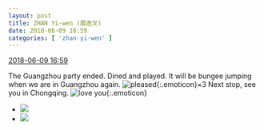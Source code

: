 ```yaml
---
layout: post
title: ZHAN Yi-wen (展逸文)
date: 2018-06-09 16:59
categories: [ 'zhan-yi-wen' ]
---
```


<div class="weibo-info">
  <a href="https://weibo.com/6108090526/GkzSZqNV0">2018-06-09 16:59</a>
</div>

The Guangzhou party ended. Dined and played. It will be bungee jumping when we are in Guangzhou again. ![pleased](https://img.t.sinajs.cn/t4/appstyle/expression/ext/normal/33/2018new_xixi_org.png){:.emoticon}×3 Next stop, see you in Chongqing. ![love you](https://img.t.sinajs.cn/t4/appstyle/expression/ext/normal/f6/2018new_aini_org.png){:.emoticon}

<!-- more -->

<ul class="weibo-pic-list-1">
  <li class="weibo-pic">
    <a href="http://wx3.sinaimg.cn/mw690/006FmVn8ly1fs5177fa59j30qo0zj79c.jpg"><img src="http://wx3.sinaimg.cn/thumb150/006FmVn8ly1fs5177fa59j30qo0zj79c.jpg"/></a>
  </li>
  <li class="weibo-pic">
    <a href="http://wx4.sinaimg.cn/mw690/006FmVn8ly1fs5173xr20j30qo0zj0xf.jpg"><img src="http://wx4.sinaimg.cn/thumb150/006FmVn8ly1fs5173xr20j30qo0zj0xf.jpg"/></a>
  </li>
</ul>
